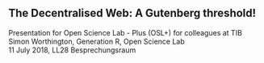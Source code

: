 ## The Decentralised Web: A Gutenberg threshold!

Presentation for Open Science Lab - Plus (OSL+) for colleagues at TIB <br/>
Simon Worthington, Generation R, Open Science Lab<br/>
11 July 2018, LL28 Besprechungsraum
